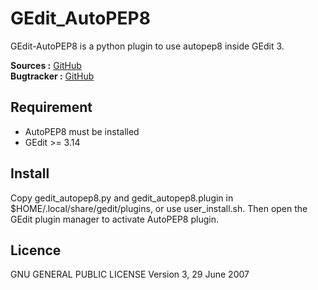 GEdit_AutoPEP8
==============

GEdit-AutoPEP8 is a python plugin to use autopep8 inside GEdit 3.

**Sources :** [GitHub](http://github.com/khertan/gedit_autopep8)  
**Bugtracker :** [GitHub](http://github.com/khertan/gedit_autopep8/issues)

Requirement
-----------
* AutoPEP8 must be installed
* GEdit >= 3.14

Install
-------
Copy gedit_autopep8.py and gedit_autopep8.plugin in $HOME/.local/share/gedit/plugins, or use user_install.sh. Then open the GEdit plugin manager to activate AutoPEP8 plugin.

Licence
-------

GNU GENERAL PUBLIC LICENSE Version 3, 29 June 2007

